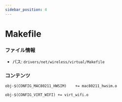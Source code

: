 ```yaml
---
sidebar_position: 4
---
```

# Makefile

### ファイル情報

- パス: `drivers/net/wireless/virtual/Makefile`

### コンテンツ

```txt
obj-$(CONFIG_MAC80211_HWSIM)	+= mac80211_hwsim.o

obj-$(CONFIG_VIRT_WIFI)	+= virt_wifi.o

```

